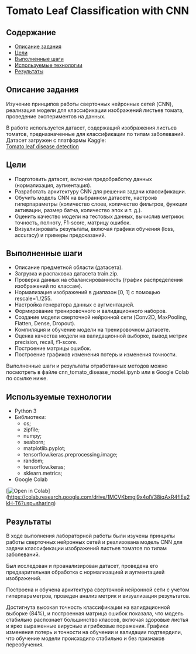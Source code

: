 # Tomato Leaf Classification with CNN

## Содержание
- [Описание задания](#описание-задания)
- [Цели](#цели)
- [Выполненные шаги](#выполненные-шаги)
- [Используемые технологии](#используемые-технологии)
- [Результаты](#результаты)

## Описание задания
Изучение принципов работы сверточных нейронных сетей (CNN), реализация модели для классификации изображений листьев томата, проведение экспериментов на данных.

В работе используется датасет, содержащий изображения листьев томатов, предназначенные для классификации по типам заболеваний. Датасет загружен с платформы Kaggle:  
[Tomato leaf disease detection](https://www.kaggle.com/datasets/kaustubhb999/tomatoleaf)

## Цели
- Подготовить датасет, включая предобработку данных (нормализация, аугментация).
- Разработать архитектуру CNN для решения задачи классификации.
- Обучить модель CNN на выбранном датасете, настроив гиперпараметры (количество слоев, количество фильтров, функции активации, размер батча, количество эпох и т. д.).
- Оценить качество модели на тестовых данных, вычислив метрики: точность, полноту, F1-score, матрицу ошибок.
- Визуализировать результаты, включая графики обучения (loss, accuracy) и примеры предсказаний.

## Выполненные шаги
- Описание предметной области (датасета).
- Загрузка и распаковка датасета train.zip.
- Проверка данных на сбалансированность (график распределения изображений по классам).
- Нормализация изображений в диапазон [0, 1] с помощью rescale=1./255.
- Настройка генератора данных с аугментацией.
- Формирование тренировочного и валидационного наборов.
- Создание модели сверточной нейронной сети (Conv2D, MaxPooling, Flatten, Dense, Dropout).
- Компиляция и обучение модели на тренировочном датасете.
- Оценка качества модели на валидационной выборке, вывод метрик precision, recall, f1-score.
- Построение матрицы ошибок.
- Построение графиков изменения потерь и изменения точности.

Выполненные шаги и результаты отработанных методов можно посмотреть в файле cnn_tomato_disease_model.ipynb или в Google Colab по ссылке ниже.

## Используемые технологии
- Python 3
- Библиотеки:
  - os;
  - zipfile;
  - numpy;
  - seaborn;
  - matplotlib.pyplot;
  - tensorflow.keras.preprocessing.image;
  - random;
  - tensorflow.keras;
  - sklearn.metrics;
- Google Colab

[![Open in Colab](https://colab.research.google.com/assets/colab-badge.svg)]
(https://colab.research.google.com/drive/1MCVKbmgj9x4olV38iqAxR4flEe2kH-T6?usp=sharing)

## Результаты
В ходе выполнения лабораторной работы были изучены принципы работы сверточных нейронных сетей и реализована модель CNN для задачи классификации изображений листьев томатов по типам заболеваний.

Был исследован и проанализирован датасет, проведена его предварительная обработка с нормализацией и аугментацией изображений.

Построена и обучена архитектура сверточной нейронной сети с учетом гиперпараметров, проведен анализ метрик и визуализация результатов.

Достигнута высокая точность классификации на валидационной выборке (84%), и построенная матрица ошибок показала, что модель стабильно распознает большинство классов, включая здоровые листья и ярко выраженные вирусные и грибковые поражения.
Графики изменения потерь и точности на обучении и валидации подтвердили, что обучение модели происходило стабильно и без признаков переобучения.
